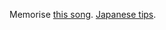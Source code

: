 Memorise [this song](https://www.youtube.com/watch?v=L844aqBgFh8). [Japanese tips](https://www.youtube.com/watch?v=4aTWrkHuxVQ).
